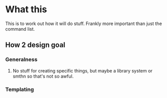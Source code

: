# What this
This is to work out how it will do stuff. Frankly more important than just the command list.

## How 2 design goal
### Generalness
1. No stuff for creating specific things, but maybe a library system or smthn so that's not so awful.
### Templating

